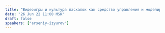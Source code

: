 ```yaml
---
title: "Видеоигры и культура пасхалок как средство управления и моделирование общественных процессов"
date: "26 Jun 22 11:00 MSK"
draft: false
speakers: ["arseniy-izyurov"]
---
```

